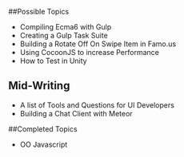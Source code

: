 ##Possible Topics
* Compiling Ecma6 with Gulp
* Creating a Gulp Task Suite
* Building a Rotate Off On Swipe Item in Famo.us
* Using CocoonJS to increase Performance
* How to Test in Unity


## Mid-Writing
* A list of Tools and Questions for UI Developers
* Building a Chat Client with Meteor

##Completed Topics
* OO Javascript
